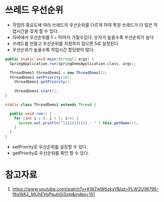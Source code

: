 # 쓰레드 우선순위
* 작업의 중요도에 따라 쓰레드의 우선순위를 다르게 하여 특정 쓰레드가 더 많은 작업시간을 갖게 할 수 있다.
* 자바에서 우선순위를 1 ~ 10까지 가질수있다. 숫자가 높을수록 우선순위가 높다
* 쓰레드를 만들고 우선순위를 지정하지 않으면 5로 설정된다
* 우선순위가 높을수록 작업시간 할당량이 많다.

```java
public static void main(String[] args) {
  SpringApplication.run(SpringDemoApplication.class, args);

  ThreadDemo1 threadDemo1 = new ThreadDemo1();
  threadDemo1.setPriority(10);
	threadDemo1.getPriority();
  
	threadDemo1.start();
}

static class ThreadDemo1 extends Thread {

  public void run() {
    for (int i = 0; i < 5; i++) {
      System.out.println("11111111111 : " + this.getName());
    }
  }
}
```
* setPriority로 우선순위를 설정할 수 있다.
* getPriority로 우선순위를 확인 할 수 있다.

# 참고자료
1. https://www.youtube.com/watch?v=KWZjeW6zkyY&list=PLW2UjW795-f6xWA2_MUhEVgPauhGl3xIp&index=151

